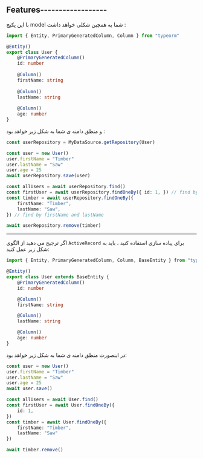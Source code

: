 ## Features------------------

با این پکیج model شما یه همچین شکلی خواهد داشت :

```ts
import { Entity, PrimaryGeneratedColumn, Column } from "typeorm"

@Entity()
export class User {
    @PrimaryGeneratedColumn()
    id: number
    
    @Column()
    firstName: string
    
    @Column()
    lastName: string
    
    @Column()
    age: number
}
```

و منطق دامنه ی شما به شکل زیر خواهد بود :

```ts
const userRepository = MyDataSource.getRepository(User)

const user = new User() 
user.firstName = "Timber" 
user.lastName = "Saw" 
user.age = 25 
await userRepository.save(user)

const allUsers = await userRepository.find() 
const firstUser = await userRepository.findOneBy({ id: 1, }) // find by id 
const timber = await userRepository.findOneBy({ 
	firstName: "Timber", 
	lastName: "Saw", 
}) // find by firstName and lastName 

await userRepository.remove(timber)
```

---

اگر ترجیح می دهید از الگوی `ActiveRecord` برای پیاده سازی استفاده کنید ، باید به شکل زیر عمل کنید:

```ts
import { Entity, PrimaryGeneratedColumn, Column, BaseEntity } from "typeorm"

@Entity()
export class User extends BaseEntity {
    @PrimaryGeneratedColumn()
    id: number

    @Column()
    firstName: string

    @Column()
    lastName: string

    @Column()
    age: number
}
```

در اینصورت منطق دامنه ی شما به شکل زیر خواهد بود:

```ts
const user = new User()
user.firstName = "Timber"
user.lastName = "Saw"
user.age = 25
await user.save()

const allUsers = await User.find()
const firstUser = await User.findOneBy({
    id: 1,
})
const timber = await User.findOneBy({
    firstName: "Timber",
    lastName: "Saw"
})

await timber.remove()
```

